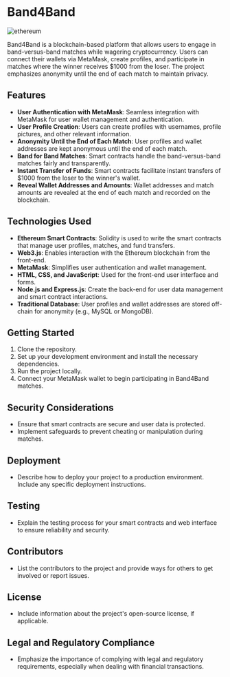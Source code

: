 # Band4Band
![ethereum](https://github.com/huey-nibiru/Band4Band/assets/26775577/9a23bd52-cca6-4cb8-9dec-8bb1f279fe9a)


Band4Band is a blockchain-based platform that allows users to engage in band-versus-band matches while wagering cryptocurrency. Users can connect their wallets via MetaMask, create profiles, and participate in matches where the winner receives $1000 from the loser. The project emphasizes anonymity until the end of each match to maintain privacy.

## Features

- **User Authentication with MetaMask**: Seamless integration with MetaMask for user wallet management and authentication.
- **User Profile Creation**: Users can create profiles with usernames, profile pictures, and other relevant information.
- **Anonymity Until the End of Each Match**: User profiles and wallet addresses are kept anonymous until the end of each match.
- **Band for Band Matches**: Smart contracts handle the band-versus-band matches fairly and transparently.
- **Instant Transfer of Funds**: Smart contracts facilitate instant transfers of $1000 from the loser to the winner's wallet.
- **Reveal Wallet Addresses and Amounts**: Wallet addresses and match amounts are revealed at the end of each match and recorded on the blockchain.

## Technologies Used

- **Ethereum Smart Contracts**: Solidity is used to write the smart contracts that manage user profiles, matches, and fund transfers.
- **Web3.js**: Enables interaction with the Ethereum blockchain from the front-end.
- **MetaMask**: Simplifies user authentication and wallet management.
- **HTML, CSS, and JavaScript**: Used for the front-end user interface and forms.
- **Node.js and Express.js**: Create the back-end for user data management and smart contract interactions.
- **Traditional Database**: User profiles and wallet addresses are stored off-chain for anonymity (e.g., MySQL or MongoDB).

## Getting Started

1. Clone the repository.
2. Set up your development environment and install the necessary dependencies.
3. Run the project locally.
4. Connect your MetaMask wallet to begin participating in Band4Band matches.

## Security Considerations

- Ensure that smart contracts are secure and user data is protected.
- Implement safeguards to prevent cheating or manipulation during matches.

## Deployment

- Describe how to deploy your project to a production environment. Include any specific deployment instructions.

## Testing

- Explain the testing process for your smart contracts and web interface to ensure reliability and security.

## Contributors

- List the contributors to the project and provide ways for others to get involved or report issues.

## License

- Include information about the project's open-source license, if applicable.

## Legal and Regulatory Compliance

- Emphasize the importance of complying with legal and regulatory requirements, especially when dealing with financial transactions.

